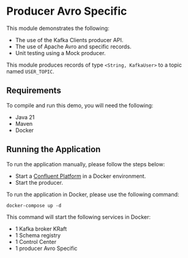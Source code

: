 # Producer Avro Specific

This module demonstrates the following:

- The use of the Kafka Clients producer API.
- The use of Apache Avro and specific records.
- Unit testing using a Mock producer.

This module produces records of type `<String, KafkaUser>` to a topic named `USER_TOPIC`.

## Requirements

To compile and run this demo, you will need the following:

- Java 21
- Maven
- Docker

## Running the Application

To run the application manually, please follow the steps below:

- Start a [Confluent Platform](https://docs.confluent.io/platform/current/quickstart/ce-docker-quickstart.html#step-1-download-and-start-cp) in a Docker environment.
- Start the producer.

To run the application in Docker, please use the following command:

```console
docker-compose up -d
```

This command will start the following services in Docker:

- 1 Kafka broker KRaft
- 1 Schema registry
- 1 Control Center
- 1 producer Avro Specific
